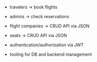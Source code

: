  - travelers -> book flights
 - admins -> check reservations
 - flight companies -> CRUD API via JSON
 - seats -> CRUD API via JSON

 - authentication/authorization via JWT

 - tooling for DB and backend management
